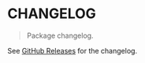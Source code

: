 # CHANGELOG

> Package changelog.

See [GitHub Releases](https://github.com/stdlib-js/random-iter-box-muller/releases) for the changelog.